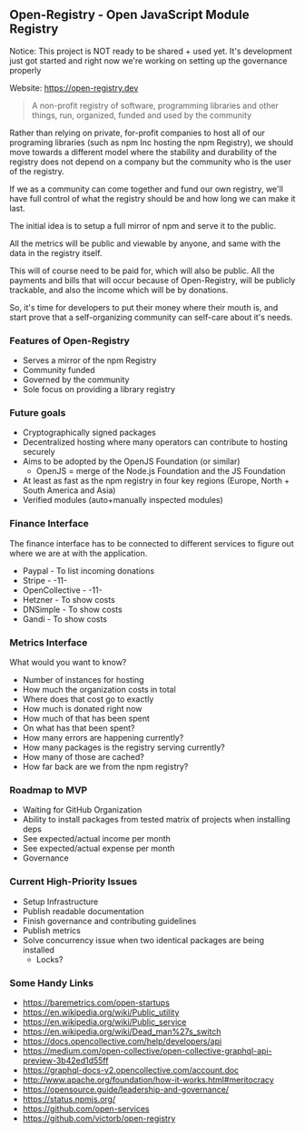 ## Open-Registry - Open JavaScript Module Registry

Notice: This project is NOT ready to be shared + used yet. It's development just
got started and right now we're working on setting up the governance properly

Website: https://open-registry.dev

> A non-profit registry of software, programming libraries and other things,
> run, organized, funded and used by the community

Rather than relying on private, for-profit companies to host all of our
programing libraries (such as npm Inc hosting the npm Registry), we should
move towards a different model where the stability and durability of the registry
does not depend on a company but the community who is the user of the registry.

If we as a community can come together and fund our own registry, we'll
have full control of what the registry should be and how long we can make it
last.

The initial idea is to setup a full mirror of npm  and serve it to the public.

All the metrics will be public and viewable by anyone, and same with the data
in the registry itself.

This will of course need to be paid for, which will also be public. All the
payments and bills that will occur because of Open-Registry, will be publicly
trackable, and also the income which will be by donations.

So, it's time for developers to put their money where their mouth is, and start
prove that a self-organizing community can self-care about it's needs.

### Features of Open-Registry

- Serves a mirror of the npm Registry
- Community funded
- Governed by the community
- Sole focus on providing a library registry

### Future goals

- Cryptographically signed packages
- Decentralized hosting where many operators can contribute to hosting securely
- Aims to be adopted by the OpenJS Foundation (or similar)
  - OpenJS = merge of the Node.js Foundation and the JS Foundation
- At least as fast as the npm registry in four key regions (Europe, North + South America and Asia)
- Verified modules (auto+manually inspected modules)

### Finance Interface

The finance interface has to be connected to different services to figure out
where we are at with the application.

- Paypal - To list incoming donations
- Stripe - -11-
- OpenCollective - -11-
- Hetzner - To show costs
- DNSimple - To show costs
- Gandi - To show costs

### Metrics Interface

What would you want to know?

- Number of instances for hosting
- How much the organization costs in total
- Where does that cost go to exactly
- How much is donated right now
- How much of that has been spent
- On what has that been spent?
- How many errors are happening currently?
- How many packages is the registry serving currently?
- How many of those are cached?
- How far back are we from the npm registry?

### Roadmap to MVP

- Waiting for GitHub Organization
- Ability to install packages from tested matrix of projects when installing deps
- See expected/actual income per month
- See expected/actual expense per month
- Governance

### Current High-Priority Issues

- Setup Infrastructure
- Publish readable documentation
- Finish governance and contributing guidelines
- Publish metrics
- Solve concurrency issue when two identical packages are being installed
  - Locks?

### Some Handy Links

- https://baremetrics.com/open-startups
- https://en.wikipedia.org/wiki/Public_utility
- https://en.wikipedia.org/wiki/Public_service
- https://en.wikipedia.org/wiki/Dead_man%27s_switch
- https://docs.opencollective.com/help/developers/api
- https://medium.com/open-collective/open-collective-graphql-api-preview-3b42ed1d55ff
- https://graphql-docs-v2.opencollective.com/account.doc
- http://www.apache.org/foundation/how-it-works.html#meritocracy
- https://opensource.guide/leadership-and-governance/
- https://status.npmjs.org/
- https://github.com/open-services
- https://github.com/victorb/open-registry
